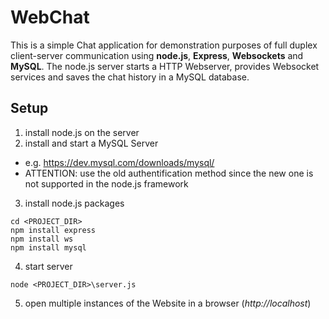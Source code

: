 # WebChat

This is a simple Chat application for demonstration purposes of full duplex client-server communication using **node.js**, **Express**, **Websockets** and **MySQL**.
The node.js server starts a HTTP Webserver, provides Websocket services and saves the chat history in a MySQL database.

## Setup
1. install node.js on the server
2. install and start a MySQL Server
  - e.g. https://dev.mysql.com/downloads/mysql/
  - ATTENTION: use the old authentification method since the new one is not supported in the node.js framework
3. install node.js packages
  ```
  cd <PROJECT_DIR>
  npm install express
  npm install ws
  npm install mysql
  ```
4. start server
  ```
  node <PROJECT_DIR>\server.js
  ```
5. open multiple instances of the Website in a browser (_http://localhost_)
